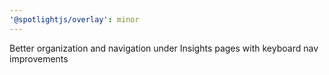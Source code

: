 ```yaml
---
'@spotlightjs/overlay': minor
---
```


Better organization and navigation under Insights pages with keyboard nav improvements
